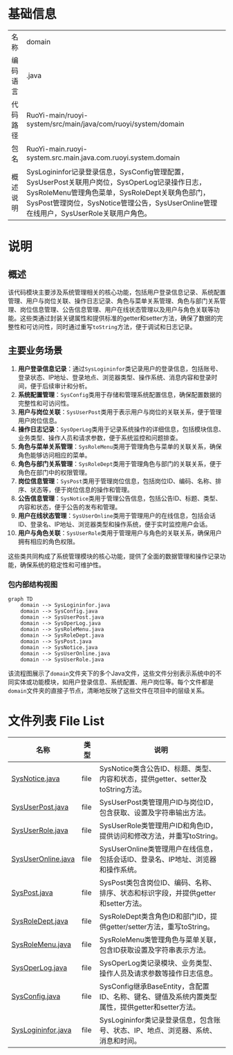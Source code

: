 # 基础信息

|      |      |
|------|------|
| 名称 | domain |
| 编码语言 | .java |
| 代码路径 | RuoYi-main/ruoyi-system/src/main/java/com/ruoyi/system/domain |
| 包名 | RuoYi-main.ruoyi-system.src.main.java.com.ruoyi.system.domain |
| 概述说明 | SysLogininfor记录登录信息，SysConfig管理配置，SysUserPost关联用户岗位，SysOperLog记录操作日志，SysRoleMenu管理角色菜单，SysRoleDept关联角色部门，SysPost管理岗位，SysNotice管理公告，SysUserOnline管理在线用户，SysUserRole关联用户角色。 |

# 说明

## 概述

该代码模块主要涉及系统管理相关的核心功能，包括用户登录信息记录、系统配置管理、用户与岗位关联、操作日志记录、角色与菜单关系管理、角色与部门关系管理、岗位信息管理、公告信息管理、用户在线状态管理以及用户与角色关联等功能。这些类通过封装关键属性和提供标准的getter和setter方法，确保了数据的完整性和可访问性，同时通过重写`toString`方法，便于调试和日志记录。

## 主要业务场景

1. **用户登录信息记录**：通过`SysLogininfor`类记录用户的登录信息，包括账号、登录状态、IP地址、登录地点、浏览器类型、操作系统、消息内容和登录时间，便于后续审计和分析。
2. **系统配置管理**：`SysConfig`类用于存储和管理系统配置信息，确保配置数据的完整性和可访问性。
3. **用户与岗位关联**：`SysUserPost`类用于表示用户与岗位的关联关系，便于管理用户岗位信息。
4. **操作日志记录**：`SysOperLog`类用于记录系统操作的详细信息，包括模块信息、业务类型、操作人员和请求参数，便于系统监控和问题排查。
5. **角色与菜单关系管理**：`SysRoleMenu`类用于管理角色与菜单的关联关系，确保角色能够访问相应的菜单。
6. **角色与部门关系管理**：`SysRoleDept`类用于管理角色与部门的关联关系，便于角色在部门中的权限管理。
7. **岗位信息管理**：`SysPost`类用于管理岗位信息，包括岗位ID、编码、名称、排序、状态等，便于岗位信息的操作和管理。
8. **公告信息管理**：`SysNotice`类用于管理公告信息，包括公告ID、标题、类型、内容和状态，便于公告的发布和管理。
9. **用户在线状态管理**：`SysUserOnline`类用于管理用户的在线信息，包括会话ID、登录名、IP地址、浏览器类型和操作系统，便于实时监控用户会话。
10. **用户与角色关联**：`SysUserRole`类用于管理用户与角色的关联关系，确保用户拥有相应的角色权限。

这些类共同构成了系统管理模块的核心功能，提供了全面的数据管理和操作记录功能，确保系统的稳定性和可维护性。


### 包内部结构视图

```mermaid
graph TD
    domain --> SysLogininfor.java
    domain --> SysConfig.java
    domain --> SysUserPost.java
    domain --> SysOperLog.java
    domain --> SysRoleMenu.java
    domain --> SysRoleDept.java
    domain --> SysPost.java
    domain --> SysNotice.java
    domain --> SysUserOnline.java
    domain --> SysUserRole.java
```

该流程图展示了`domain`文件夹下的多个Java文件，这些文件分别表示系统中的不同实体或功能模块，如用户登录信息、系统配置、用户岗位等。每个文件都是`domain`文件夹的直接子节点，清晰地反映了这些文件在项目中的层级关系。

# 文件列表 File List

| 名称   | 类型  | 说明 |
|-------|------|-------------|
| [SysNotice.java](SysNotice.md) | file | SysNotice类含公告ID、标题、类型、内容和状态，提供getter、setter及toString方法。 |
| [SysUserPost.java](SysUserPost.md) | file | SysUserPost类管理用户ID与岗位ID，包含获取、设置及字符串输出方法。 |
| [SysUserRole.java](SysUserRole.md) | file | SysUserRole类管理用户ID和角色ID，提供访问和修改方法，并重写toString。 |
| [SysUserOnline.java](SysUserOnline.md) | file | SysUserOnline类管理用户在线信息，包括会话ID、登录名、IP地址、浏览器和操作系统。 |
| [SysPost.java](SysPost.md) | file | SysPost类包含岗位ID、编码、名称、排序、状态和标识字段，并提供getter和setter方法。 |
| [SysRoleDept.java](SysRoleDept.md) | file | SysRoleDept类含角色ID和部门ID，提供getter/setter方法，重写toString。 |
| [SysRoleMenu.java](SysRoleMenu.md) | file | SysRoleMenu类管理角色与菜单关联，包含ID获取设置及字符串表示方法。 |
| [SysOperLog.java](SysOperLog.md) | file | SysOperLog类记录模块、业务类型、操作人员及请求参数等操作日志信息。 |
| [SysConfig.java](SysConfig.md) | file | SysConfig继承BaseEntity，含配置ID、名称、键名、键值及系统内置类型属性，提供getter和setter方法。 |
| [SysLogininfor.java](SysLogininfor.md) | file | SysLogininfor类记录登录信息，包含账号、状态、IP、地点、浏览器、系统、消息和时间。 |



